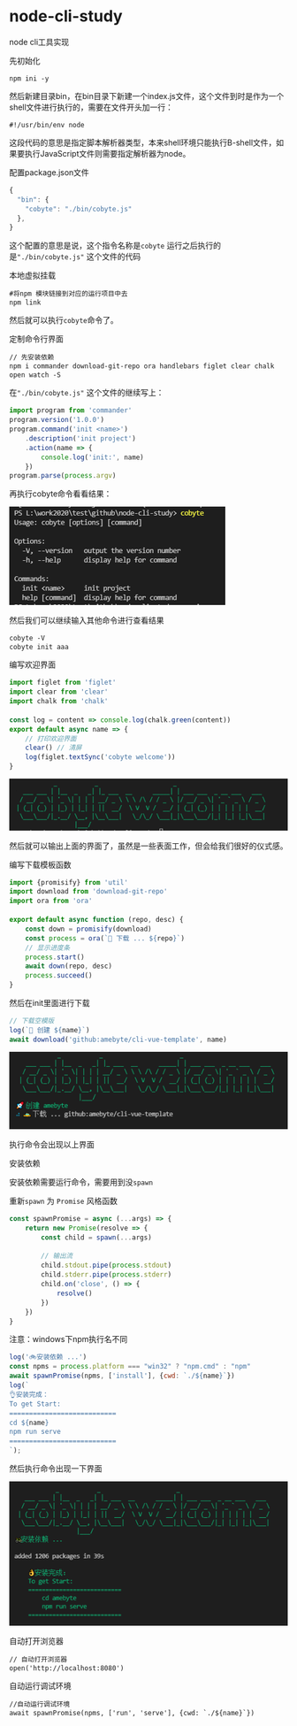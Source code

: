 # node-cli-study
node cli工具实现



先初始化

```
npm ini -y
```

然后新建目录bin，在bin目录下新建一个index.js文件，这个文件到时是作为一个shell文件进行执行的，需要在文件开头加一行：

```
#!/usr/bin/env node
```

这段代码的意思是指定脚本解析器类型，本来shell环境只能执行B-shell文件，如果要执行JavaScript文件则需要指定解析器为node。

配置package.json文件

```javascript
{
  "bin": {
    "cobyte": "./bin/cobyte.js"
  },
}
```

这个配置的意思是说，这个指令名称是`cobyte` 运行之后执行的是`"./bin/cobyte.js"` 这个文件的代码

本地虚拟挂载

```
#将npm 模块链接到对应的运行项目中去
npm link
```

然后就可以执行`cobyte`命令了。

定制命令行界面

```
// 先安装依赖
npm i commander download-git-repo ora handlebars figlet clear chalk open watch -S
```

在`"./bin/cobyte.js"` 这个文件的继续写上：

```javascript
import program from 'commander'
program.version('1.0.0')
program.command('init <name>')
    .description('init project')
    .action(name => {
        console.log('init:', name)
    })
program.parse(process.argv)
```

再执行cobyte命令看看结果：

 ![](./md/01.png)

然后我们可以继续输入其他命令进行查看结果

```
cobyte -V
cobyte init aaa
```

编写欢迎界面

```javascript
import figlet from 'figlet'
import clear from 'clear'
import chalk from 'chalk'

const log = content => console.log(chalk.green(content))
export default async name => {
    // 打印欢迎界面
    clear() // 清屏
    log(figlet.textSync('cobyte welcome'))
}
```

 ![](./md/02.png)

然后就可以输出上面的界面了，虽然是一些表面工作，但会给我们很好的仪式感。

编写下载模板函数

```javascript
import {promisify} from 'util'
import download from 'download-git-repo'
import ora from 'ora'

export default async function (repo, desc) {
    const down = promisify(download)
    const process = ora(`🚕 下载 ... ${repo}`)
    // 显示进度条
    process.start()
    await down(repo, desc)
    process.succeed()
}
```

然后在init里面进行下载

```javascript
// 下载空模版
log(`🚀 创建 ${name}`)
await download('github:amebyte/cli-vue-template', name)
```

 ![](./md/03.png)

执行命令会出现以上界面

安装依赖 

安装依赖需要运行命令，需要用到没`spawn` 

重新`spawn` 为 `Promise` 风格函数

```javascript
const spawnPromise = async (...args) => {
    return new Promise(resolve => {
        const child = spawn(...args)

        // 输出流
        child.stdout.pipe(process.stdout)
        child.stderr.pipe(process.stderr)
        child.on('close', () => {
            resolve()
        })
    })
}
```

注意：windows下npm执行名不同 

```javascript
log('🚲安装依赖 ...')
const npms = process.platform === "win32" ? "npm.cmd" : "npm"
await spawnPromise(npms, ['install'], {cwd: `./${name}`})
log(`
👌安装完成：
To get Start:
===========================
cd ${name}
npm run serve
===========================
`);
```

然后执行命令出现一下界面

 ![](./md/04.png)

自动打开浏览器

```
// 自动打开浏览器
open('http://localhost:8080')
```

自动运行调试环境 

```
//自动运行调试环境
await spawnPromise(npms, ['run', 'serve'], {cwd: `./${name}`})
```

